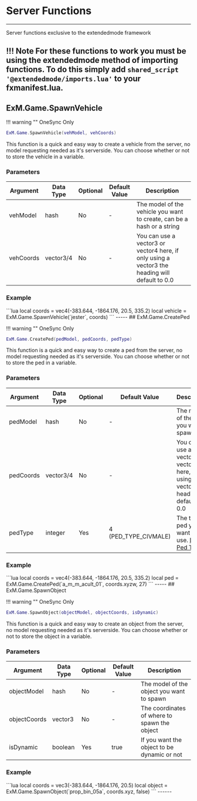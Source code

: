 <h1>Server Functions</h1>

-----

Server functions exclusive to the extendedmode framework

!!! Note
    For these functions to work you must be using the extendedmode method of importing functions.
	To do this simply add `shared_script '@extendedmode/imports.lua'` to your fxmanifest.lua.
-----
## ExM.Game.SpawnVehicle

!!! warning ""
	OneSync Only

```lua
ExM.Game.SpawnVehicle(vehModel, vehCoords)
```
This function is a quick and easy way to create a vehicle from the server, no model requesting needed as it's serverside. You can choose whether or not to store the vehicle in a variable.
<h3>Parameters</h3>

| Argument 		| Data Type | Optional 	| Default Value 		| Description |
| ------------- | --------- | ----------| --------------------- | ----------- |
| vehModel 		| hash	 	| No 		| - 					| The model of the vehicle you want to create, can be a hash or a string |
| vehCoords 	| vector3/4	| No 		| - 					| You can use a vector3 or vector4 here, if only using a vector3 the heading will default to 0.0 |

<h3>Example</h3>
```lua
local coords = vec4(-383.644, -1864.176, 20.5, 335.2)
local vehicle = ExM.Game.SpawnVehicle(`jester`, coords)
```
-----
## ExM.Game.CreatePed

!!! warning ""
	OneSync Only

```lua
ExM.Game.CreatePed(pedModel, pedCoords, pedType)
```
This function is a quick and easy way to create a ped from the server, no model requesting needed as it's serverside. You can choose whether or not to store the ped in a variable.
<h3>Parameters</h3>

| Argument 		| Data Type | Optional 	| Default Value 		| Description |
| ------------- | --------- | ----------| --------------------- | ----------- |
| pedModel 		| hash	 	| No 		| - 					| The model of the ped you want to spawn |
| pedCoords 	| vector3/4	| No 		| - 					| You can use a vector3 or vector4 here, if only using a vector3 the heading will default to 0.0 |
| pedType 		| integer 	| Yes 		| 4 (PED_TYPE_CIVMALE)	| The type of ped you want to use. [List of Ped Types](https://hastebin.com/mecuguxipo) |

<h3>Example</h3>
```lua
local coords = vec4(-383.644, -1864.176, 20.5, 335.2)
local ped = ExM.Game.CreatePed(`a_m_m_acult_01`, coords.xyzw, 27)
```
-----
## ExM.Game.SpawnObject

!!! warning ""
	OneSync Only

```lua
ExM.Game.SpawnObject(objectModel, objectCoords, isDynamic)
```
This function is a quick and easy way to create an object from the server, no model requesting needed as it's serverside. You can choose whether or not to store the object in a variable.
<h3>Parameters</h3>

| Argument 		| Data Type | Optional 	| Default Value 		| Description |
| ------------- | --------- | ----------| --------------------- | ----------- |
| objectModel 	| hash	 	| No 		| - 					| The model of the object you want to spawn |
| objectCoords	| vector3	| No 		| - 					| The coordinates of where to spawn the object |
| isDynamic 	| boolean 	| Yes 		| true					| If you want the object to be dynamic or not |

<h3>Example</h3>
```lua
local coords = vec3(-383.644, -1864.176, 20.5)
local object = ExM.Game.SpawnObject(`prop_bin_05a`, coords.xyz, false)
```
------